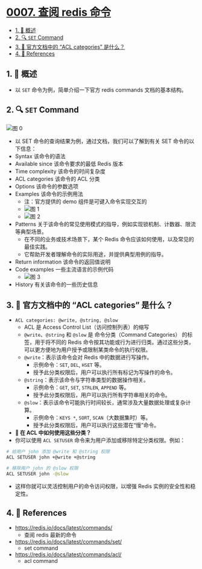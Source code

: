 # [0007. 查阅 redis 命令](https://github.com/Tdahuyou/TNotes.redis/tree/main/notes/0007.%20%E6%9F%A5%E9%98%85%20redis%20%E5%91%BD%E4%BB%A4)

<!-- region:toc -->

- [1. 📝 概述](#1--概述)
- [2. 🔍 `SET` Command](#2--set-command)
- [3. 🤔 官方文档中的 “ACL categories” 是什么？](#3--官方文档中的-acl-categories-是什么)
- [4. 🔗 References](#4--references)

<!-- endregion:toc -->

## 1. 📝 概述

- 以 `SET` 命令为例，简单介绍一下官方 redis commands 文档的基本结构。

## 2. 🔍 `SET` Command

![图 0](https://cdn.jsdelivr.net/gh/Tdahuyou/imgs@main/2025-07-03-17-49-26.png)

- 以 SET 命令的查询结果为例，通过文档，我们可以了解到有关 SET 命令的以下信息：
- Syntax 该命令的语法
- Available since 该命令要求的最低 Redis 版本
- Time complexity 该命令的时间复杂度
- ACL categories 该命令的 ACL 分类
- Options 该命令的参数选项
- Examples 该命令的示例用法
  - 注：官方提供的 demo 组件是可键入命令实现交互的
  - ![图 1](https://cdn.jsdelivr.net/gh/Tdahuyou/imgs@main/2025-07-03-18-01-17.png)
  - ![图 2](https://cdn.jsdelivr.net/gh/Tdahuyou/imgs@main/2025-07-03-18-01-51.png)
- Patterns 关于该命令的常见使用模式的指导，例如实现锁机制、计数器、限流等典型场景。
  - 在不同的业务或技术场景下，某个 Redis 命令应该如何使用，以及常见的最佳实践。
  - 它帮助开发者理解命令的实际用途，并提供典型用例的指导。
- Return information 该命令的返回值说明
- Code examples 一些主流语言的示例代码
  - ![图 3](https://cdn.jsdelivr.net/gh/Tdahuyou/imgs@main/2025-07-03-18-02-25.png)
- History 有关该命令的一些历史信息

## 3. 🤔 官方文档中的 “ACL categories” 是什么？

- `ACL categories: @write, @string, @slow`
  - ACL 是 Access Control List（访问控制列表）的缩写
  - `@write`、`@string` 和 `@slow` 是 命令分类（Command Categories） 的标签，用于将不同的 Redis 命令按其功能或行为进行归类。通过这些分类，可以更方便地为用户授予或限制某类命令的执行权限。
  - `@write`：表示该命令会对 Redis 中的数据进行写操作。
    - 示例命令：`SET`, `DEL`, `HSET` 等。
    - 授予此分类权限后，用户可以执行所有标记为写操作的命令。
  - `@string`：表示该命令与字符串类型的数据操作相关。
    - 示例命令：`GET`, `SET`, `STRLEN`, `APPEND` 等。
    - 授予此分类权限后，用户可以执行所有字符串相关的命令。
  - `@slow`：表示该命令可能执行时间较长，通常涉及大量数据处理或复杂计算。
    - 示例命令：`KEYS *`, `SORT`, `SCAN`（大数据集时）等。
    - 授予此分类权限后，用户可以执行这些潜在“慢”命令。
- **🤔 在 ACL 中如何使用这些分类？**
- 你可以使用 `ACL SETUSER` 命令来为用户添加或移除特定分类权限。例如：

```bash
# 给用户 john 添加 @write 和 @string 权限
ACL SETUSER john +@write +@string

# 移除用户 john 的 @slow 权限
ACL SETUSER john -@slow
```

- 这样你就可以灵活控制用户的命令访问权限，以增强 Redis 实例的安全性和稳定性。

## 4. 🔗 References

- https://redis.io/docs/latest/commands/
  - 查阅 redis 最新的命令
- https://redis.io/docs/latest/commands/set/
  - set command
- https://redis.io/docs/latest/commands/acl/
  - acl command
